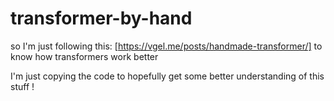 # transformer-by-hand

so I'm just following this: [https://vgel.me/posts/handmade-transformer/] to know how transformers work better

I'm just copying the code to hopefully get some better understanding of this stuff !
